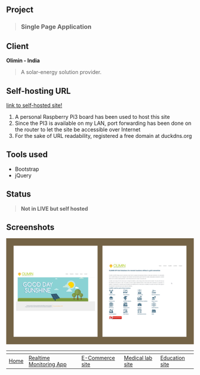 ## Project
> ### Single Page Application

## Client
**Olimin - India**

> A solar-energy solution provider.

## Self-hosting URL
[link to self-hosted site!](http://olimin.duckdns.org:9000/)

1. A personal Raspberry Pi3 board has been used to host this site
2. Since the PI3 is available on my LAN, port forwarding has been done on the router to let the site be accessible over Internet
3. For the sake of URL readability, registered a free domain at duckdns.org

## Tools used
* Bootstrap
* jQuery 

## Status
> **Not in LIVE but self hosted**

## Screenshots
![](images/olimin1.png)

[]()  | []() | []() | []() | []()
------|------| -----|------|----- 
[Home](https://ajaymy.github.io/freelance-projects/) | [Realtime Monitoring App](projects/realtime) | [E-Commerce site](ecommerce) | [Medical lab site](lab) | [Education site](projects/education)


